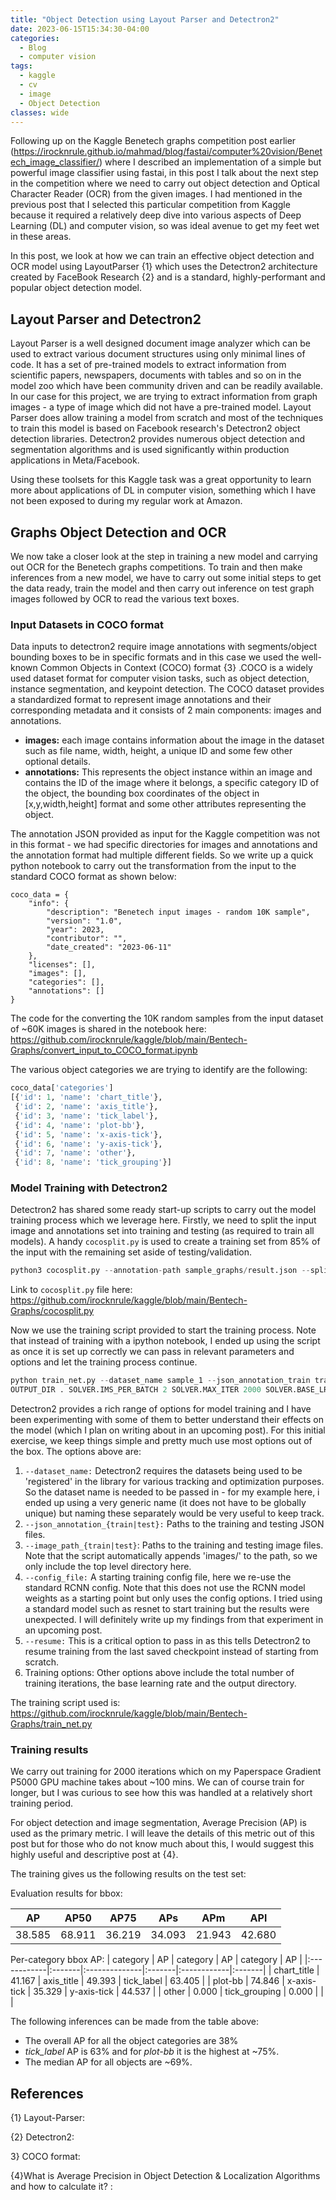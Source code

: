 ```yaml
---
title: "Object Detection using Layout Parser and Detectron2"
date: 2023-06-15T15:34:30-04:00
categories:
  - Blog
  - computer vision
tags:
  - kaggle
  - cv
  - image
  - Object Detection
classes: wide
---
```


Following up on the Kaggle Benetech graphs competition post earlier (https://irocknrule.github.io/mahmad/blog/fastai/computer%20vision/Benetech_image_classifier/) where I described an implementation of a simple but powerful image classifier using fastai, in this post I talk about the next step in the competition where we need to carry out object detection and Optical Character Reader (OCR) from the given images. I had mentioned in the previous post that I selected this particular competition from Kaggle because it required a relatively deep dive into various aspects of Deep Learning (DL) and computer vision, so was ideal avenue to get my feet wet in these areas. 

In this post, we look at how we can train an effective object detection and OCR model using LayoutParser {1} which uses the Detectron2 architecture created by FaceBook Research {2} and is a standard, highly-performant and popular object detection model. 

## Layout Parser and Detectron2

Layout Parser is a well designed document image analyzer which can be used to extract various document structures using only minimal lines of code. It has a set of pre-trained models to extract information from scientific papers, newspapers, documents with tables and so on in the model zoo which have been community driven and can be readily available. In our case for this project, we are trying to extract information from graph images - a type of image which did not have a pre-trained model. Layout Parser does allow training a model from scratch and most of the techniques to train this model is based on Facebook research's Detectron2 object detection libraries. Detectron2 provides numerous object detection and segmentation algorithms and is used significantly within production applications in Meta/Facebook. 

Using these toolsets for this Kaggle task was a great opportunity to learn more about applications of DL in computer vision, something which I have not been exposed to during my regular work at Amazon.

## Graphs Object Detection and OCR

We now take a closer look at the step in training a new model and carrying out OCR for the Benetech graphs competitions. To train and then make inferences from a new model, we have to carry out some initial steps to get the data ready, train the model and then carry out inference on test graph images followed by OCR to read the various text boxes. 

### Input Datasets in COCO format

Data inputs to detectron2 require image annotations with segments/object bounding boxes to be in specific formats and in this case we used the well-known Common Objects in Context (COCO) format {3} .COCO  is a widely used dataset format for computer vision tasks, such as object detection, instance segmentation, and keypoint detection. The COCO dataset provides a standardized format to represent image annotations and their corresponding metadata and it consists of 2 main components: images and annotations. 

- **images:** each image contains information about the image in the dataset such as file name, width, height, a unique ID and some few other optional details. 
- **annotations:** This represents the object instance within an image and contains the ID of the image where it belongs, a specific category ID of the object, the bounding box coordinates of the object in \[x,y,width,height] format and some other attributes representing the object. 

The annotation JSON provided as input for the Kaggle competition was not in this format - we had specific directories for images and annotations and the annotation format had multiple different fields. So we write up a quick python notebook to carry out the transformation from the input to the standard COCO format as shown below:

```
coco_data = {
    "info": {
        "description": "Benetech input images - random 10K sample",
        "version": "1.0",
        "year": 2023,
        "contributor": "",
        "date_created": "2023-06-11"
    },
    "licenses": [],
    "images": [],
    "categories": [],
    "annotations": []
}
```

The code for the converting the 10K random samples from the input dataset of ~60K images is shared in the notebook here: https://github.com/irocknrule/kaggle/blob/main/Bentech-Graphs/convert_input_to_COCO_format.ipynb

The various object categories we are trying to identify are the following:

```python 
coco_data['categories']
[{'id': 1, 'name': 'chart_title'},
 {'id': 2, 'name': 'axis_title'},
 {'id': 3, 'name': 'tick_label'},
 {'id': 4, 'name': 'plot-bb'},
 {'id': 5, 'name': 'x-axis-tick'},
 {'id': 6, 'name': 'y-axis-tick'},
 {'id': 7, 'name': 'other'},
 {'id': 8, 'name': 'tick_grouping'}]
```

### Model Training with Detectron2

Detectron2 has shared some ready start-up scripts to carry out the model training process which we leverage here. Firstly, we need to split the input image and annotations set into training and testing (as required to train all models). A handy ```cocosplit.py``` is used to create a training set from 85% of the input with the remaining set aside of testing/validation. 

```python
python3 cocosplit.py --annotation-path sample_graphs/result.json --split-ratio 0.85 --train sample_graphs/train.json --test sample_graphs/test.json
```

Link to `cocosplit.py` file here: https://github.com/irocknrule/kaggle/blob/main/Bentech-Graphs/cocosplit.py

Now we use the training script provided to start the training process. Note that instead of training with a ipython notebook, I ended up using the script as once it is set up correctly we can pass in relevant parameters and options and let the training process continue. 

``` python
python train_net.py --dataset_name sample_1 --json_annotation_train train.json --image_path_train sample_1/ --json_annotation_val test.json --image_path_val sample_1/ --config-file fast_rcnn_R_50_FPN_3x.yaml --resume 
OUTPUT_DIR . SOLVER.IMS_PER_BATCH 2 SOLVER.MAX_ITER 2000 SOLVER.BASE_LR 0.00025
```

Detectron2 provides a rich range of options for model training and I have been experimenting with some of them to better understand their effects on the model (which I plan on writing about in an upcoming post). For this initial exercise, we keep things simple and pretty much use most options out of the box. The options above are:

1. `--dataset_name:` Detectron2 requires the datasets being used to be 'registered' in the library for various tracking and optimization purposes. So the dataset name is needed to be passed in - for my example here, i ended up using a very generic name (it does not have to be globally unique) but naming these separately would be very useful to keep track.
2. `--json_annotation_{train|test}:` Paths to the training and testing JSON files. 
3. `--image_path_{train|test}`: Paths to the training and testing image files. Note that the script automatically appends 'images/' to the path, so we only include the top level directory here.
4. `--config_file:` A starting training config file, here we re-use the standard RCNN config. Note that this does not use the RCNN model weights as a starting point but only uses the config options. I tried using a standard model such as resnet to start training but the results were unexpected. I will definitely write up my findings from that experiment in an upcoming post. 
5. `--resume:` This is a critical option to pass in as this tells Detectron2 to resume training from the last saved checkpoint instead of starting from scratch. 
6. Training options: Other options above include the total number of training iterations, the base learning rate and the output directory. 

The training script used is: https://github.com/irocknrule/kaggle/blob/main/Bentech-Graphs/train_net.py

### Training results

We carry out training for 2000 iterations which on my Paperspace Gradient P5000 GPU machine takes about ~100 mins. We can of course train for longer, but I was curious to see how this was handled at a relatively short training period. 

For object detection and image segmentation, Average Precision (AP) is used as the primary metric. I will leave the details of this metric out of this post but for those who do not know much about this, I would suggest this highly useful and descriptive post at {4}. 

The training gives us the following results on the test set:

Evaluation results for bbox: 

|   AP   |  AP50  |  AP75  |  APs   |  APm   |  APl   |
|:------:|:------:|:------:|:------:|:------:|:------:|
| 38.585 | 68.911 | 36.219 | 34.093 | 21.943 | 42.680 |

Per-category bbox AP: 
| category    | AP     | category      | AP     | category    | AP     |
|:------------|:-------|:--------------|:-------|:------------|:-------|
| chart_title | 41.167 | axis_title    | 49.393 | tick_label  | 63.405 |
| plot-bb     | 74.846 | x-axis-tick   | 35.329 | y-axis-tick | 44.537 |
| other       | 0.000  | tick_grouping | 0.000  |             |        |

The following inferences can be made from the table above:
- The overall AP for all the object categories are 38%
- *tick_label* AP is 63% and for *plot-bb* it is the highest at ~75%.
- The median AP for all objects are ~69%.

## References
{1} Layout-Parser: [](https://layout-parser.github.io/)

{2} Detectron2: [](https://github.com/facebookresearch/detectron2)

3} COCO format: [](https://docs.aws.amazon.com/rekognition/latest/customlabels-dg/md-coco-overview.html)

{4}What is Average Precision in Object Detection & Localization Algorithms and how to calculate it? : [](https://towardsdatascience.com/what-is-average-precision-in-object-detection-localization-algorithms-and-how-to-calculate-it-3f330efe697b)

